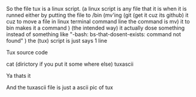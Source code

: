 So the file tux is a linux script. (a linux script is any file that it is when it is runned either by putting the file to /bin (mv'ing (git (get it cuz its github) it cuz to move a file in linux terminal command line the command is mv) it to bin makes it a command ) (the intended way) it actually dose something instead of something like "-bash: bs-that-dosent-exists: command not found" ) the (tux) script is just says 1 line 

Tux source code

cat (dirictory if you put it some where else) tuxascii

Ya thats it

And the tuxascii file is just a ascii pic of tux
